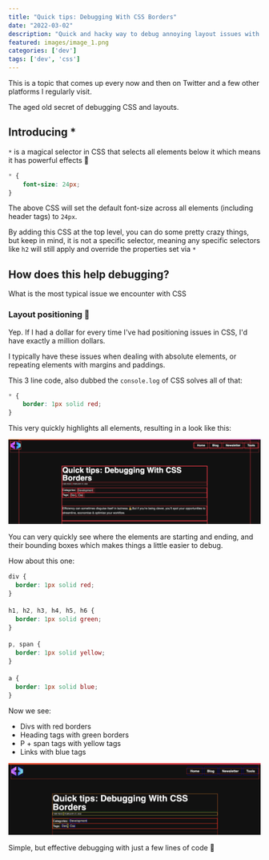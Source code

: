```yaml
---
title: "Quick tips: Debugging With CSS Borders"
date: "2022-03-02"
description: "Quick and hacky way to debug annoying layout issues with CSS"
featured: images/image_1.png
categories: ['dev']
tags: ['dev', 'css']
---
```


This is a topic that comes up every now and then on Twitter and a few other platforms I regularly visit.

The aged old secret of debugging CSS and layouts.

## Introducing *

`*` is a magical selector in CSS that selects all elements below it which means it has powerful effects 💪

```css
* {
    font-size: 24px;
}
```

The above CSS will set the default font-size across all elements (including header tags) to `24px`.

By adding this CSS at the top level, you can do some pretty crazy things, but keep in mind, it is not a specific selector, meaning any specific selectors like `h2` will still apply and override the properties set via `*`

## How does this help debugging?

What is the most typical issue we encounter with CSS

### Layout positioning 🤦

Yep. If I had a dollar for every time I've had positioning issues in CSS, I'd have exactly a million dollars.

I typically have these issues when dealing with absolute elements, or repeating elements with margins and paddings.

This 3 line code, also dubbed the `console.log` of CSS solves all of that:

```css
* {
    border: 1px solid red;
}
```

This very quickly highlights all elements, resulting in a look like this:

![](images/image_1.png)

You can very quickly see where the elements are starting and ending, and their bounding boxes which makes things a little easier to debug.

How about this one:

```css
div {
  border: 1px solid red;
}

h1, h2, h3, h4, h5, h6 {
  border: 1px solid green;
}

p, span {
  border: 1px solid yellow;
}

a {
  border: 1px solid blue;
}
```

Now we see:

- Divs with red borders
- Heading tags with green borders
- P + span tags with yellow tags 
- Links with blue tags

![](images/image_2.png)

Simple, but effective debugging with just a few lines of code 🚀